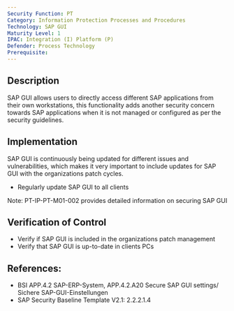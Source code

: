 ```yaml
---
Security Function: PT
Category: Information Protection Processes and Procedures
Technology: SAP GUI
Maturity Level: 1
IPAC: Integration (I) Platform (P)
Defender: Process Technology
Prerequisite: 
---
```


## Description

SAP GUI allows users to directly access different SAP applications from their own workstations, this functionality adds another security concern towards SAP applications when it is not managed or configured as per the security guidelines.

## Implementation

SAP GUI is continuously being updated for different issues and vulnerabilities, which makes it very important to include updates for SAP GUI with the organizations patch cycles. 

- Regularly update SAP GUI to all clients  

Note: PT-IP-PT-M01-002 provides detailed information on securing SAP GUI

## Verification of Control

- Verify if SAP GUI is included in the organizations patch management
- Verify that SAP GUI is up-to-date in clients PCs

## References:
- BSI APP.4.2 SAP-ERP-System, APP.4.2.A20 Secure SAP GUI settings/ Sichere SAP-GUI-Einstellungen
- SAP Security Baseline Template V2.1: 2.2.2.1.4
